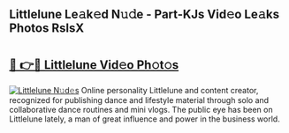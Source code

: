 ## Littlelune Le𝚊k𝚎d N𝚞𝚍e - Part-KJs Vid𝚎o Le𝚊ks Photos RslsX

# <h2><a href="http://fbfvv2q.evod.top/?m=Littlelune">🔗 👉🔴 Littlelune Vid𝚎o Ph𝚘t𝚘s</a></h2>

[![Littlelune N𝚞d𝚎s](https://i.imgur.com/8V9OHl7.gif)](http://fbfvv2q.evod.top/?m=Littlelune)
Online personality Littlelune and content creator, recognized for publishing dance and lifestyle material through solo and collaborative dance routines and mini vlogs. The public eye has been on Littlelune lately, a man of great influence and power in the business world. 
